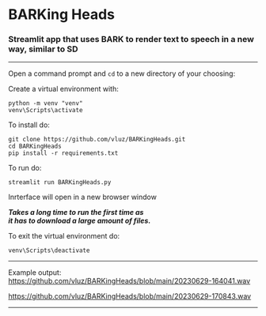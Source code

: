 # BARKing Heads

### Streamlit app that uses BARK to render text to speech in a new way, similar to SD

<hr>

Open a command prompt and `cd` to a new directory of your choosing:

Create a virtual environment with:
```
python -m venv "venv"
venv\Scripts\activate
```

To install do:
```
git clone https://github.com/vluz/BARKingHeads.git
cd BARKingHeads
pip install -r requirements.txt
```

To run do:<br>
```
streamlit run BARKingHeads.py
``` 

Inrterface will open in a new browser window

***Takes a long time to run the first time as*** 
<br>
***it has to download a large amount of files.***

To exit the virtual environment do:
```
venv\Scripts\deactivate
```

<hr>

Example output:
<br>
https://github.com/vluz/BARKingHeads/blob/main/20230629-164041.wav

https://github.com/vluz/BARKingHeads/blob/main/20230629-170843.wav

<hr>
